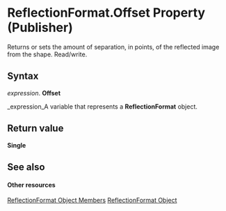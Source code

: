 
# ReflectionFormat.Offset Property (Publisher)

Returns or sets the amount of separation, in points, of the reflected image from the shape. Read/write.


## Syntax

 _expression_. **Offset**

 _expression_A variable that represents a  **ReflectionFormat** object.


## Return value

 **Single**


## See also


#### Other resources


 [ReflectionFormat Object Members](429f8f4f-0b90-f5d4-9b04-2ca548f4b979.md)
 [ReflectionFormat Object](c883f644-7ef8-b36d-ba24-7f54afa90c94.md)
